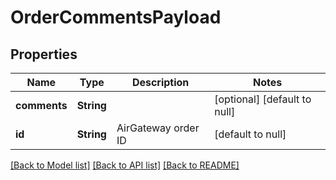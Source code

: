 # OrderCommentsPayload
## Properties

| Name | Type | Description | Notes |
|------------ | ------------- | ------------- | -------------|
| **comments** | **String** |  | [optional] [default to null] |
| **id** | **String** | AirGateway order ID | [default to null] |

[[Back to Model list]](../README.md#documentation-for-models) [[Back to API list]](../README.md#documentation-for-api-endpoints) [[Back to README]](../README.md)

